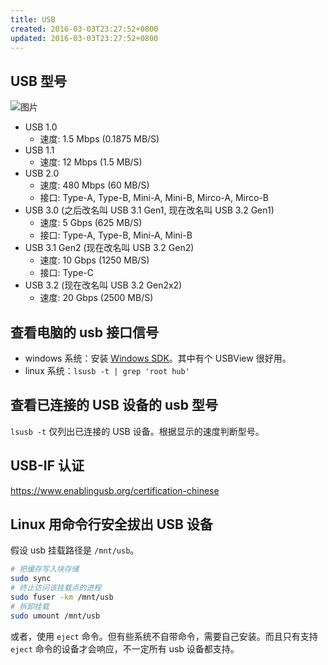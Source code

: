 ```yaml
---
title: USB
created: 2016-03-03T23:27:52+0800
updated: 2016-03-03T23:27:52+0800
---
```



## USB 型号

![图片](https://corp.adata.com/support/quiktips/images/knowledge/04/article_04_P02.jpg)

- USB 1.0
  - 速度: 1.5 Mbps (0.1875 MB/S)
- USB 1.1
  - 速度: 12 Mbps (1.5 MB/S)
- USB 2.0
  - 速度: 480 Mbps (60 MB/S)
  - 接口: Type-A, Type-B, Mini-A, Mini-B, Mirco-A, Mirco-B
- USB 3.0 (之后改名叫 USB 3.1 Gen1, 现在改名叫 USB 3.2 Gen1)
  - 速度: 5 Gbps (625 MB/S)
  - 接口: Type-A, Type-B, Mini-A, Mini-B
- USB 3.1 Gen2 (现在改名叫 USB 3.2 Gen2)
  - 速度: 10 Gbps (1250 MB/S)
  - 接口: Type-C
- USB 3.2 (现在改名叫 USB 3.2 Gen2x2)
  - 速度: 20 Gbps (2500 MB/S)

## 查看电脑的 usb 接口信号

- windows 系统：安装 [Windows SDK](https://learn.microsoft.com/en-us/windows-hardware/drivers/debugger/usbview)。其中有个 USBView 很好用。
- linux 系统：`lsusb -t | grep 'root hub'`

## 查看已连接的 USB 设备的 usb 型号

`lsusb -t` 仅列出已连接的 USB 设备。根据显示的速度判断型号。

## USB-IF 认证

https://www.enablingusb.org/certification-chinese

## Linux 用命令行安全拔出 USB 设备

假设 usb 挂载路径是 `/mnt/usb`。

```sh
# 把缓存写入块存储
sudo sync
# 终止访问该挂载点的进程
sudo fuser -km /mnt/usb
# 拆卸挂载
sudo umount /mnt/usb
```

或者，使用 `eject` 命令。但有些系统不自带命令，需要自己安装。而且只有支持 `eject` 命令的设备才会响应，不一定所有 usb 设备都支持。
